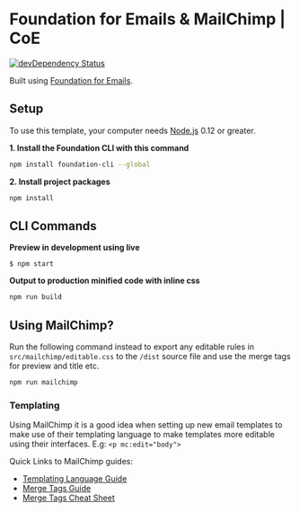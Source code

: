 # Foundation for Emails & MailChimp | CoE

[![devDependency Status](https://david-dm.org/jamesrwilliams/foundation-emails-with-mailchimp.svg)](https://david-dm.org/jamesrwilliams/foundation-emails-with-mailchimp)


Built using [Foundation for Emails](http://github.com/zurb/foundation-emails/).

## Setup

To use this template, your computer needs [Node.js](https://nodejs.org/en/) 0.12 or greater.

**1. Install the Foundation CLI with this command**

```bash
npm install foundation-cli --global
```
**2. Install project packages**

```bash
npm install
```

## CLI Commands

**Preview in development using live**
```
$ npm start
```
**Output to production minified code with inline css**

```bash
npm run build
```

## Using MailChimp?

Run the following command instead to export any editable rules in `src/mailchimp/editable.css` to the `/dist` source file and use the merge tags for preview and title etc.

```bash
npm run mailchimp
```

### Templating

Using MailChimp it is a good idea when setting up new email templates to make use of their templating language to make templates more editable using their interfaces. E.g: `<p mc:edit="body">`

Quick Links to MailChimp guides:

- [Templating Language Guide](http://templates.mailchimp.com/getting-started/template-language/)
- [Merge Tags Guide](http://templates.mailchimp.com/getting-started/merge-tags/basic-merge-tags/)
- [Merge Tags Cheat Sheet](http://kb.mailchimp.com/merge-tags/all-the-merge-tags-cheat-sheet)
